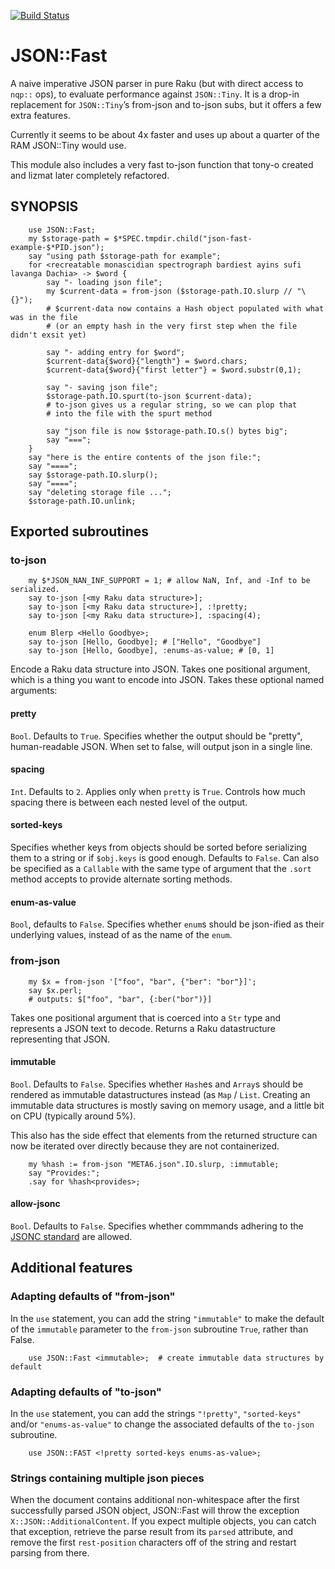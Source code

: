 [![Build Status](https://travis-ci.org/timo/json_fast.svg?branch=master)](https://travis-ci.org/timo/json_fast)

JSON::Fast
==========

A naive imperative JSON parser in pure Raku (but with direct access to `nqp::` ops), to evaluate performance against `JSON::Tiny`. It is a drop-in replacement for `JSON::Tiny`’s from-json and to-json subs, but it offers a few extra features.

Currently it seems to be about 4x faster and uses up about a quarter of the RAM JSON::Tiny would use.

This module also includes a very fast to-json function that tony-o created and lizmat later completely refactored.

SYNOPSIS
--------

        use JSON::Fast;
        my $storage-path = $*SPEC.tmpdir.child("json-fast-example-$*PID.json");
        say "using path $storage-path for example";
        for <recreatable monascidian spectrograph bardiest ayins sufi lavanga Dachia> -> $word {
            say "- loading json file";
            my $current-data = from-json ($storage-path.IO.slurp // "\{}");
            # $current-data now contains a Hash object populated with what was in the file
            # (or an empty hash in the very first step when the file didn't exsit yet)

            say "- adding entry for $word";
            $current-data{$word}{"length"} = $word.chars;
            $current-data{$word}{"first letter"} = $word.substr(0,1);

            say "- saving json file";
            $storage-path.IO.spurt(to-json $current-data);
            # to-json gives us a regular string, so we can plop that
            # into the file with the spurt method

            say "json file is now $storage-path.IO.s() bytes big";
            say "===";
        }
        say "here is the entire contents of the json file:";
        say "====";
        say $storage-path.IO.slurp();
        say "====";
        say "deleting storage file ...";
        $storage-path.IO.unlink;

Exported subroutines
--------------------

### to-json

        my $*JSON_NAN_INF_SUPPORT = 1; # allow NaN, Inf, and -Inf to be serialized.
        say to-json [<my Raku data structure>];
        say to-json [<my Raku data structure>], :!pretty;
        say to-json [<my Raku data structure>], :spacing(4);

        enum Blerp <Hello Goodbye>;
        say to-json [Hello, Goodbye]; # ["Hello", "Goodbye"]
        say to-json [Hello, Goodbye], :enums-as-value; # [0, 1]

Encode a Raku data structure into JSON. Takes one positional argument, which is a thing you want to encode into JSON. Takes these optional named arguments:

#### pretty

`Bool`. Defaults to `True`. Specifies whether the output should be "pretty", human-readable JSON. When set to false, will output json in a single line.

#### spacing

`Int`. Defaults to `2`. Applies only when `pretty` is `True`. Controls how much spacing there is between each nested level of the output.

#### sorted-keys

Specifies whether keys from objects should be sorted before serializing them to a string or if `$obj.keys` is good enough. Defaults to `False`. Can also be specified as a `Callable` with the same type of argument that the `.sort` method accepts to provide alternate sorting methods.

#### enum-as-value

`Bool`, defaults to `False`. Specifies whether `enum`s should be json-ified as their underlying values, instead of as the name of the `enum`.

### from-json

        my $x = from-json '["foo", "bar", {"ber": "bor"}]';
        say $x.perl;
        # outputs: $["foo", "bar", {:ber("bor")}]

Takes one positional argument that is coerced into a `Str` type and represents a JSON text to decode. Returns a Raku datastructure representing that JSON.

#### immutable

`Bool`. Defaults to `False`. Specifies whether `Hash`es and `Array`s should be rendered as immutable datastructures instead (as `Map` / `List`. Creating an immutable data structures is mostly saving on memory usage, and a little bit on CPU (typically around 5%).

This also has the side effect that elements from the returned structure can now be iterated over directly because they are not containerized.

        my %hash := from-json "META6.json".IO.slurp, :immutable;
        say "Provides:";
        .say for %hash<provides>;

#### allow-jsonc

`Bool`. Defaults to `False`. Specifies whether commmands adhering to the [JSONC standard](https://changelog.com/news/jsonc-is-a-superset-of-json-which-supports-comments-6LwR) are allowed.

Additional features
-------------------

### Adapting defaults of "from-json"

In the `use` statement, you can add the string `"immutable"` to make the default of the `immutable` parameter to the `from-json` subroutine `True`, rather than False.

        use JSON::Fast <immutable>;  # create immutable data structures by default

### Adapting defaults of "to-json"

In the `use` statement, you can add the strings `"!pretty"`, `"sorted-keys"` and/or `"enums-as-value"` to change the associated defaults of the `to-json` subroutine.

        use JSON::FAST <!pretty sorted-keys enums-as-value>;

### Strings containing multiple json pieces

When the document contains additional non-whitespace after the first successfully parsed JSON object, JSON::Fast will throw the exception `X::JSON::AdditionalContent`. If you expect multiple objects, you can catch that exception, retrieve the parse result from its `parsed` attribute, and remove the first `rest-position` characters off of the string and restart parsing from there.

